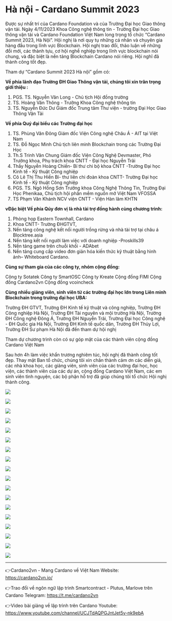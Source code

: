 Hà nội - Cardano Summit 2023
=======================================

Được sự nhất trí của Cardano Foundation và của Trường Đại học Giao thông vận tải. Ngày 4/11/2023 Khoa Công nghệ thông tin - Trường Đại học Giao thông vận tải và Cardano Foundation Việt Nam long trọng tổ chức “Cardano Summit 2023, Hà Nội”. 
Hội nghị là nơi quy tụ những cá nhân và chuyên gia hàng đầu trong lĩnh vực Blockchain.  Hội nghị trao đổi, thảo luận về những đổi mới, các thành tựu, cơ hội nghề nghiệp trong lĩnh vực blockchain nói chung, và đặc biệt là nền tảng Blockchain Cardano nói riêng. Hội nghĩ đã thành công tốt đẹp. 

Tham dự “Cardano Summit 2023 Hà nội” gồm có:

**Về phía lãnh đạo Trường ĐH Giao Thông vận tải, chúng tôi xin trân trọng giới thiệu :**

1. PGS. TS. Nguyễn Văn Long - Chủ tịch Hội đồng trường
2. TS. Hoàng Văn Thông - Trưởng Khoa Công nghệ thông tin
3. TS. Nguyễn Đức Dư	Giám đốc Trung tâm Thư viện - trường Đại Học Giao Thông Vận Tải    
    
**Về phía Quý đại biểu các Trường đại học**

1. TS. Phùng Văn Đông	Giám đốc Viện Công nghệ Châu Á - AIT tại Việt Nam
2. TS. Đỗ Ngọc Minh	          Chủ tịch liên minh Blockchain trong các Trường Đại Học
3. Th.S Trinh Văn Chung	Giám đốc Viện Công Nghệ Devmaster, Phó Trưởng khoa, Phụ trách khoa CNTT - Đại học Nguyễn Trãi
4. Thầy Nguyễn Hoàng Chiến-	  Bí thư chi bộ khoa CNTT -Trường Đại học Kinh tế - Kỹ thuật Công nghiệp
5. Cô Lê Thị Thu Hiền	Bí- thư liên chi đoàn khoa CNTT- Trường Đại học Kinh tế - Kỹ thuật Công nghiệp
6. PGS. TS. Ngô Hồng Sơn	Trưởng khoa Công Nghệ Thông Tin, Trường Đại Học Phenikaa, Chủ tịch hội phần mềm nguồn mở Việt Nam VFOSSA
7. TS Phạm Văn Khánh	NCV viện CNTT - Viện Hàn lâm KHTN

**vĐặc biệt Về phía Qúy đơn vị là nhà tài trợ đồng hành cùng chương trình:** 

1. Phòng họp  Eastern Townhall, Cardano
2. Khoa CNTT- Trường ĐHGTVT, 
3. Nền tảng công nghệ kết nối người trồng rừng và nhà tài trợ tại châu á Blocktree.asia
4. Nền tảng kết nối người làm việc với doanh nghiệp  -Proskills39
6. Nền tảng game trên chuỗi khối  - ADAbet
7. Nền tảng cung cấp video đơn giản hóa kiến thức kỹ thuật bằng hình ảnh– Whiteboard Cardano.

**Cùng sự tham gia của các công ty,  nhóm cộng đồng:**

Công ty Sotatek
Công ty SmartOSC
Công ty Kreate
Cộng đồng FIMI
Cộng đồng Cardano2vn
Cộng đồng vcoincheck

**Cùng nhiều giảng viên, sinh viên từ các trường đại học lớn trong Liên minh Blockchain trong trường đại học UBA:**

Trường ĐH GTVT, Trường ĐH Kinh tế kỹ thuật và công nghiệp, Trường ĐH Công nghiệp Hà Nội, Trường ĐH Tài nguyên và mội trường Hà Nội, Trường ĐH Công nghệ Đông Á, Trường ĐH Nguyễn Trãi, Trường Đại học Công nghệ  - ĐH Quốc gia Hà Nội, Trường ĐH Kinh tế quốc dân, Trường ĐH Thủy Lợi, Trường ĐH Sư phạm Hà Nội đã đến tham dự hội nghị 

Tham dự chương trình còn có sự góp mặt của các thành viên cộng đồng Cardano Việt Nam


Sau hơn 4h làm việc khẩn trương nghiêm túc, hội nghị đã thành công tốt đẹp.
Thay mặt Ban tổ chức, chúng tôi xin chân thành cảm ơn các diễn giả, các nhà khoa học, các giảng viên, sinh viên của các trường đại học, học viện, các thành viên của các dự án, cộng đồng Cardano Việt Nam, các em sinh viên tình nguyện, các bộ phận hỗ trợ đã giúp chúng tôi tổ chức Hội nghị thành công.

![](img/a0.jpg)

![](img/1.jpg)

![](img/18.jpg)

![](img/2.jpg)

![](img/3.jpg)

![](img/4.jpg)

![](img/5.jpg)

![](img/6.jpg)

![](img/7.jpg)

![](img/8.jpg)

![](img/9.jpg)

![](img/10.jpg)

![](img/11.jpg)

![](img/12.jpg)

![](img/13.jpg)

![](img/14.jpg)

![](img/15.jpg)

![](img/16.jpg)




------------------

👉Cardano2vn - Mang Cardano về Việt 
Nam Website: https://cardano2vn.io/ 

👉Trao đổi về ngôn ngữ lập trình Smartcontract - Plutus, Marlove trên Cardano
Telegram: https://t.me/cardano2vn 

👉Video bài giảng về lập trình trên Cardano
Youtube: https://www.youtube.com/channel/UCJTdAQPGJntJet5v-nk9ebA 
